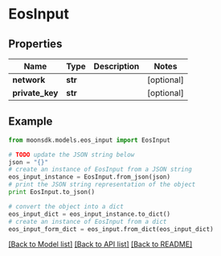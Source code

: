 # EosInput


## Properties

Name | Type | Description | Notes
------------ | ------------- | ------------- | -------------
**network** | **str** |  | [optional] 
**private_key** | **str** |  | [optional] 

## Example

```python
from moonsdk.models.eos_input import EosInput

# TODO update the JSON string below
json = "{}"
# create an instance of EosInput from a JSON string
eos_input_instance = EosInput.from_json(json)
# print the JSON string representation of the object
print EosInput.to_json()

# convert the object into a dict
eos_input_dict = eos_input_instance.to_dict()
# create an instance of EosInput from a dict
eos_input_form_dict = eos_input.from_dict(eos_input_dict)
```
[[Back to Model list]](../README.md#documentation-for-models) [[Back to API list]](../README.md#documentation-for-api-endpoints) [[Back to README]](../README.md)


